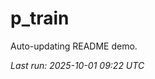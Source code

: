 # p_train

Auto-updating README demo.

<!--START_SECTION:status-->
_Last run: 2025-10-01 09:22 UTC_
<!--END_SECTION:status-->



























































































































































































































































































































































































































































































































































































































































































































































































































































































































































































